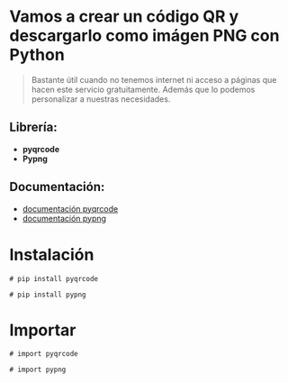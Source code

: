 # **Vamos a crear un código QR y descargarlo como imágen PNG con Python**


> Bastante útil cuando no tenemos internet ni acceso a páginas que hacen este servicio gratuitamente. Además que lo podemos personalizar a nuestras necesidades.


## **Librería:** 

*   **pyqrcode**
*   **Pypng**

## **Documentación:** 

*   [documentación pyqrcode](https://pythonhosted.org/PyQRCode/index.html)
*   [documentación pypng](https://pypng.readthedocs.io/en/latest/index.html)


# **Instalación**

```
# pip install pyqrcode
```
```
# pip install pypng
```


# **Importar**


```
# import pyqrcode
```

```
# import pypng
```
